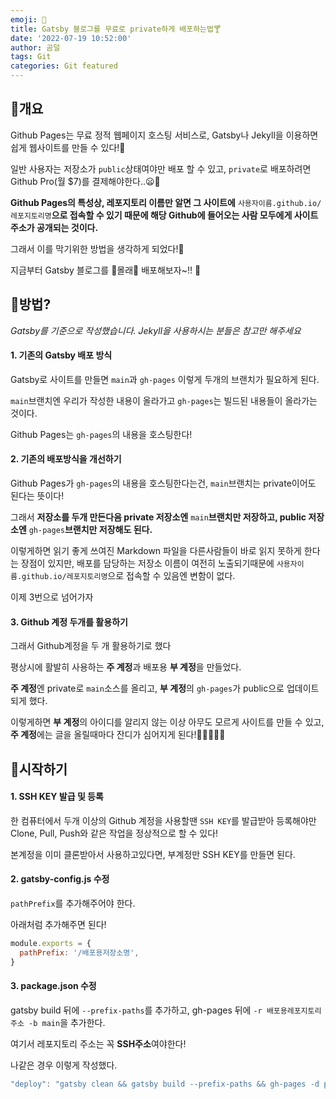 ```yaml
---
emoji: 🧼
title: Gatsby 블로그를 무료로 private하게 배포하는법🍸
date: '2022-07-19 10:52:00'
author: 곰덜
tags: Git
categories: Git featured
---
```


## 🥑개요

Github Pages는 무료 정적 웹페이지 호스팅 서비스로, Gatsby나 Jekyll을 이용하면 쉽게 웹사이트를 만들 수 있다!🥳

일반 사용자는 저장소가  `public`상태여야만 배포 할 수 있고, `private`로 배포하려면 Github Pro(월 $7)를 결제해야한다..😦💸

**Github Pages의 특성상, 레포지토리 이름만 알면 그 사이트에** `사용자이름.github.io/레포지토리명`**으로 접속할 수 있기 때문에 해당 Github에 들어오는 사람 모두에게 사이트 주소가 공개되는 것이다.**

그래서 이를 막기위한 방법을 생각하게 되었다!🥰

지금부터 Gatsby 블로그를 👻몰래👻 배포해보자~!! 🤺



## 🍰방법?

*Gatsby를 기준으로 작성했습니다. Jekyll을 사용하시는 분들은 참고만 해주세요* 



#### 1. 기존의 Gatsby 배포 방식

Gatsby로 사이트를 만들면 `main`과  `gh-pages` 이렇게 두개의 브랜치가 필요하게 된다.

`main`브랜치엔 우리가 작성한 내용이 올라가고 `gh-pages`는 빌드된 내용들이 올라가는 것이다.

Github Pages는 `gh-pages`의 내용을 호스팅한다!



#### 2. 기존의 배포방식을 개선하기

Github Pages가 `gh-pages`의 내용을 호스팅한다는건, `main`브랜치는 private이어도 된다는 뜻이다!

그래서 **저장소를 두개 만든다음 private 저장소엔** `main`**브랜치만 저장하고, public 저장소엔** `gh-pages`**브랜치만 저장해도 된다.**

이렇게하면 읽기 좋게 쓰여진 Markdown 파일을 다른사람들이 바로 읽지 못하게 한다는 장점이 있지만, 배포를 담당하는 저장소 이름이 여전히 노출되기때문에 `사용자이름.github.io/레포지토리명`으로 접속할 수 있음엔 변함이 없다.

이제 3번으로 넘어가자



#### 3. Github 계정 두개를 활용하기

그래서 Github계정을 두 개 활용하기로 했다

평상시에 활발히 사용하는 **주 계정**과 배포용 **부 계정**을 만들었다.

**주 계정**엔 private로  `main`소스를 올리고, **부 계정**의 `gh-pages`가 public으로 업데이트되게 했다.

이렇게하면 **부 계정**의 아이디를 알리지 않는 이상 아무도 모르게 사이트를 만들 수 있고, **주 계정**에는 글을 올릴때마다 잔디가 심어지게 된다!🌱🌱🌱🌱🌱



## 💖시작하기

#### 1. SSH KEY 발급 및 등록

한 컴퓨터에서 두개 이상의 Github 계정을 사용할땐 `SSH KEY`를 발급받아 등록해야만 Clone, Pull, Push와 같은 작업을 정상적으로 할 수 있다!

본계정을 이미 클론받아서 사용하고있다면, 부계정만 SSH KEY를 만들면 된다.



#### 2. gatsby-config.js 수정

`pathPrefix`를 추가해주어야 한다.

아래처럼 추가해주면 된다!

```js
module.exports = {
  pathPrefix: '/배포용저장소명',
}
```

#### 

#### 3. package.json 수정

gatsby build 뒤에 `--prefix-paths`를 추가하고, gh-pages 뒤에 `-r 배포용레포지토리주소 -b main`을 추가한다.

여기서 레포지토리 주소는 꼭 **SSH주소**여야한다!

나같은 경우 이렇게 작성했다.

```js
"deploy": "gatsby clean && gatsby build --prefix-paths && gh-pages -d public -r 저장소SSH주소 -b main",
```

```toc

```
